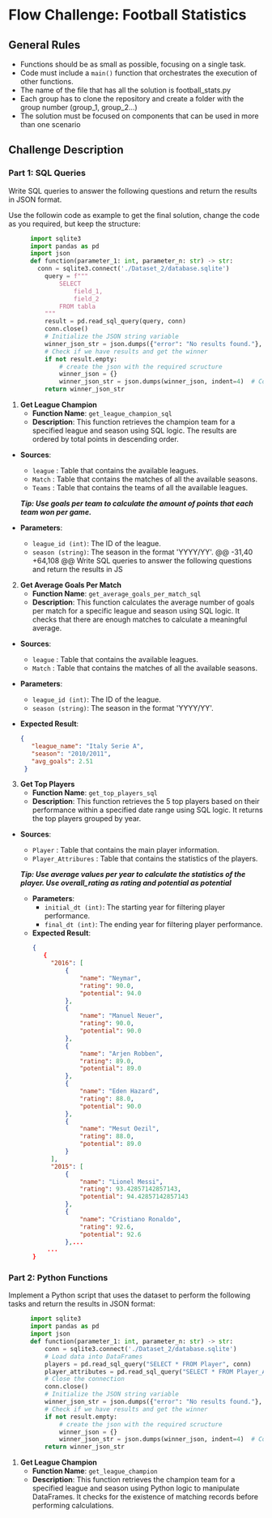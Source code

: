 # Flow Challenge: Football Statistics

## General Rules
- Functions should be as small as possible, focusing on a single task.
- Code must include a `main()` function that orchestrates the execution of other functions.
- The name of the file that has all the solution is football_stats.py
- Each group has to clone the repository and create a folder with the group number (group_1, group_2...)
- The solution must be focused on components that can be used in more than one scenario


## Challenge Description

### Part 1: SQL Queries
Write SQL queries to answer the following questions and return the results in JSON format.

Use the followin code as example to get the final solution, change the code as you required, but keep the structure:

```python
      import sqlite3
      import pandas as pd
      import json
      def function(parameter_1: int, parameter_n: str) -> str:
        conn = sqlite3.connect('./Dataset_2/database.sqlite')
          query = f"""
              SELECT 
                  field_1,
                  field_2
              FROM tabla
          """
          result = pd.read_sql_query(query, conn)
          conn.close()
          # Initialize the JSON string variable
          winner_json_str = json.dumps({"error": "No results found."}, indent=4)  # Default value
          # Check if we have results and get the winner
          if not result.empty:
              # create the json with the required scructure
              winner_json = {}
              winner_json_str = json.dumps(winner_json, indent=4)  # Convert to JSON string
          return winner_json_str
```

1. **Get League Champion**
   - **Function Name**: `get_league_champion_sql`
   - **Description**: This function retrieves the champion team for a specified league and season using SQL logic. The results are ordered by total points in descending order.
  - **Sources**: 
    - `league` : Table that contains the available leagues.
    - `Match` : Table that contains the matches of all the available seasons.
    - `Teams` : Table that contains the teams of all the available leagues.

    ***Tip: Use goals per team to calculate the amount of points that each team won per game.***

   - **Parameters**: 
     - `league_id (int)`: The ID of the league.
     - `season (string)`: The season in the format 'YYYY/YY'.
	@@ -31,40 +64,108 @@ Write SQL queries to answer the following questions and return the results in JS
2. **Get Average Goals Per Match**
   - **Function Name**: `get_average_goals_per_match_sql`
   - **Description**: This function calculates the average number of goals per match for a specific league and season using SQL logic. It checks that there are enough matches to calculate a meaningful average.

  - **Sources**: 
    - `league` : Table that contains the available leagues.
    - `Match` : Table that contains the matches of all the available seasons.

   - **Parameters**: 
     - `league_id (int)`: The ID of the league.
     - `season (string)`: The season in the format 'YYYY/YY'.
   - **Expected Result**:
     ```json
     {
        "league_name": "Italy Serie A",
        "season": "2010/2011",
        "avg_goals": 2.51
      }
     ```

3. **Get Top Players**
   - **Function Name**: `get_top_players_sql`
   - **Description**: This function retrieves the 5 top players based on their performance within a specified date range using SQL logic. It returns the top players grouped by year.

 - **Sources**: 
    - `Player` : Table that contains the main player information.
    - `Player_Attribures` : Table that contains the statistics of the players.


    ***Tip: Use average values per year to calculate the statistics of the player. Use overall_rating as rating and potential as potential***

   - **Parameters**: 
     - `initial_dt (int)`: The starting year for filtering player performance.
     - `final_dt (int)`: The ending year for filtering player performance.
   - **Expected Result**:
     ```json
     {
        {
          "2016": [
              {
                  "name": "Neymar",
                  "rating": 90.0,
                  "potential": 94.0
              },
              {
                  "name": "Manuel Neuer",
                  "rating": 90.0,
                  "potential": 90.0
              },
              {
                  "name": "Arjen Robben",
                  "rating": 89.0,
                  "potential": 89.0
              },
              {
                  "name": "Eden Hazard",
                  "rating": 88.0,
                  "potential": 90.0
              },
              {
                  "name": "Mesut Oezil",
                  "rating": 88.0,
                  "potential": 89.0
              }
          ],
          "2015": [
              {
                  "name": "Lionel Messi",
                  "rating": 93.42857142857143,
                  "potential": 94.42857142857143
              },
              {
                  "name": "Cristiano Ronaldo",
                  "rating": 92.6,
                  "potential": 92.6
              },...
         ...
     }
     ```

### Part 2: Python Functions
Implement a Python script that uses the dataset to perform the following tasks and return the results in JSON format:

```python
      import sqlite3
      import pandas as pd
      import json
      def function(parameter_1: int, parameter_n: str) -> str:
          conn = sqlite3.connect('./Dataset_2/database.sqlite')
          # Load data into DataFrames
          players = pd.read_sql_query("SELECT * FROM Player", conn)
          player_attributes = pd.read_sql_query("SELECT * FROM Player_Attributes", conn)
          # Close the connection
          conn.close()
          # Initialize the JSON string variable
          winner_json_str = json.dumps({"error": "No results found."}, indent=4)  # Default value
          # Check if we have results and get the winner
          if not result.empty:
              # create the json with the required scructure
              winner_json = {}
              winner_json_str = json.dumps(winner_json, indent=4)  # Convert to JSON string
          return winner_json_str
```


1. **Get League Champion**
   - **Function Name**: `get_league_champion`
   - **Description**: This function retrieves the champion team for a specified league and season using Python logic to manipulate DataFrames. It checks for the existence of matching records before performing calculations.